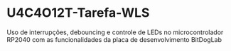 # U4C4O12T-Tarefa-WLS
Uso de interrupções, debouncing e controle de LEDs no microcontrolador RP2040  com as funcionalidades da placa de desenvolvimento BitDogLab
